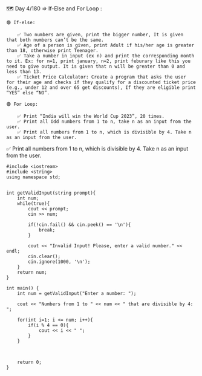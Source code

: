 🗺️ Day 4/180 => If-Else and For Loop :

    🟢 If-else:

        ✅ Two numbers are given, print the bigger number, It is given that both numbers can’t be the same.
        ✅ Age of a person is given, print Adult if his/her age is greater than 18, otherwise print Teenager.
        ✅ Take a number in input (ex n) and print the corresponding month to it. Ex: for n=1, print january, n=2, print feburary like this you need to give output. It is given that n will be greater than 0 and less than 13.
        ✅ Ticket Price Calculator: Create a program that asks the user for their age and checks if they qualify for a discounted ticket price (e.g., under 12 and over 65 get discounts), If they are eligible print “YES” else “NO”.

    🟢 For Loop:

        ✅ Print “India will win the World Cup 2023”, 20 times.
        ✅ Print all Odd numbers from 1 to n, take n as an input from the user.
        ✅ Print all numbers from 1 to n, which is divisible by 4. Take n as an input from the user.



✅ Print all numbers from 1 to n, which is divisible by 4. Take n as an input from the user.

    #include <iostream>
    #include <string>  
    using namespace std;


    int getValidInput(string prompt){
        int num;
        while(true){
            cout << prompt;
            cin >> num;

            if(!cin.fail() && cin.peek() == '\n'){
                break;
            }

            cout << "Invalid Input! Please, enter a valid number." << endl;
            cin.clear();
            cin.ignore(1000, '\n');
        }
        return num;
    }

    int main() {
        int num = getValidInput("Enter a number: ");

        cout << "Numbers from 1 to " << num << " that are divisible by 4: ";

        for(int i=1; i <= num; i++){
            if(i % 4 == 0){
                cout << i << " ";
            }
        }

    

        return 0;
    }


